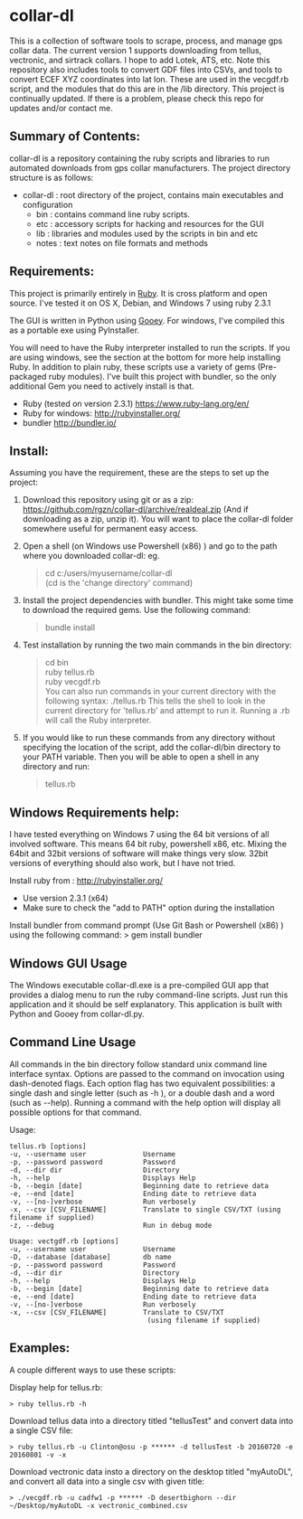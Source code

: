 # collar-dl

This is a collection of software tools to scrape, process, and manage gps collar data.
The current version 1 supports downloading from tellus, vectronic, and sirtrack collars. I hope to add Lotek, ATS, etc.
Note this repository also includes tools to convert GDF files into CSVs, and tools to convert
ECEF XYZ coordinates into lat lon. These are used in the vecgdf.rb script, and the modules that do this are in the /lib directory.
This project is continually updated. If there is a problem, please check this repo for updates and/or contact me.

## Summary of Contents:
collar-dl is a repository containing the ruby scripts and libraries to run automated downloads from gps collar manufacturers.
The project directory structure is as follows:

- collar-dl : root directory of the project, contains main executables and configuration
  - bin : contains command line ruby scripts.
  - etc : accessory scripts for hacking and resources for the GUI
  - lib : libraries and modules used by the scripts in bin and etc
  - notes : text notes on file formats and methods

## Requirements:

This project is primarily entirely in [Ruby](https://www.ruby-lang.org/). It is cross platform and open source.
I've tested it on OS X, Debian, and Windows 7 using ruby 2.3.1

The GUI is written in Python using [Gooey](https://github.com/chriskiehl/Gooey).
For windows, I've compiled this as a portable exe using PyInstaller.

You will need to have the Ruby interpreter installed to run the scripts. If you are using windows,
see the section at the bottom for more help installing Ruby. In addition to plain ruby, these scripts use a
variety of gems (Pre-packaged ruby modules). I've built this project with bundler, so the only additional
Gem you need to actively install is that.

- Ruby (tested on version 2.3.1)    https://www.ruby-lang.org/en/
- Ruby for windows: http://rubyinstaller.org/
- bundler   http://bundler.io/

## Install:

Assuming you have the requirement, these are the steps to set up the project:

1. Download this repository using git or as a zip:
https://github.com/rgzn/collar-dl/archive/realdeal.zip
(And if downloading as a zip, unzip it). You will want to place the collar-dl folder somewhere
useful for permanent easy access.

2. Open a shell (on Windows use Powershell (x86) ) and go to the path where you downloaded collar-dl:
eg.
    > cd c:/users/myusername/collar-dl     
(cd is the 'change directory' command)

3. Install the project dependencies with bundler. This might take some time to download the required gems. Use the following command:
    > bundle install

4. Test installation by running the two main commands in the bin directory:
    > cd bin    
    > ruby tellus.rb    
    > ruby vecgdf.rb    
You can also run commands in your current directory with the following syntax:
    > ./tellus.rb
This tells the shell to look in the current directory for 'tellus.rb' and attempt to run it. Running a .rb will call the Ruby interpreter.


5. If you would like to run these commands from any directory without specifying the location of the script, add the collar-dl/bin directory to your PATH variable. Then you will be able to open a shell in any directory and run:
    > tellus.rb

## Windows Requirements help:
I have tested everything on Windows 7 using the 64 bit versions of all involved software. This means 64 bit ruby, powershell x86, etc. Mixing the 64bit and 32bit versions of software will make things very slow. 32bit versions of everything should also work, but I have not tried.

Install ruby from : http://rubyinstaller.org/
  - Use version 2.3.1 (x64)
  - Make sure to check the "add to PATH" option during the installation


Install bundler from command prompt (Use Git Bash or Powershell (x86) ) using the following command:
    > gem install bundler

## Windows GUI Usage

The Windows executable collar-dl.exe is a pre-compiled GUI app that provides a dialog menu to run the ruby command-line scripts. 
Just run this application and it should be self explanatory.
This application is built with Python and Gooey from collar-dl.py.



## Command Line Usage

All commands in the bin directory follow standard unix command line interface syntax. Options are passed to the command on invocation using dash-denoted flags.
Each option flag has two equivalent possibilities: a single dash and single letter (such as -h ), or a double dash and a word (such as --help). Running a command with the help option will display all possible options for that command.

Usage:     

    tellus.rb [options]        
    -u, --username user              Username       
    -p, --password password          Password      
    -d, --dir dir                    Directory
    -h, --help                       Displays Help      
    -b, --begin [date]               Beginning date to retrieve data      
    -e, --end [date]                 Ending date to retrieve data      
    -v, --[no-]verbose               Run verbosely      
    -x, --csv [CSV_FILENAME]         Translate to single CSV/TXT (using filename if supplied)
    -z, --debug                      Run in debug mode           

    Usage: vectgdf.rb [options]      
    -u, --username user              Username     
    -D, --database [database]        db name     
    -p, --password password          Password     
    -d, --dir dir                    Directory     
    -h, --help                       Displays Help     
    -b, --begin [date]               Beginning date to retrieve data     
    -e, --end [date]                 Ending date to retrieve data     
    -v, --[no-]verbose               Run verbosely     
    -x, --csv [CSV_FILENAME]         Translate to CSV/TXT
                                      (using filename if supplied)     

## Examples:
A couple different ways to use these scripts:    

Display help for tellus.rb:

    > ruby tellus.rb -h

Download tellus data into a directory titled "tellusTest" and convert data into a single CSV file:

    > ruby tellus.rb -u Clinton@osu -p ****** -d tellusTest -b 20160720 -e 20160801 -v -x

Download vectronic data insto a directory on the desktop titled "myAutoDL", and convert all data into a single csv with given title:

    > ./vecgdf.rb -u cadfw1 -p ****** -D desertbighorn --dir ~/Desktop/myAutoDL -x vectronic_combined.csv

